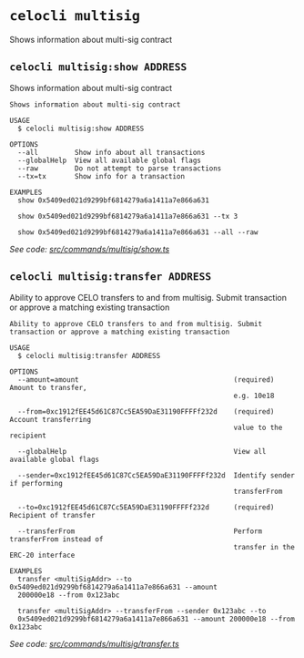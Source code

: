 # `celocli multisig`

Shows information about multi-sig contract

## `celocli multisig:show ADDRESS`

Shows information about multi-sig contract

```
Shows information about multi-sig contract

USAGE
  $ celocli multisig:show ADDRESS

OPTIONS
  --all         Show info about all transactions
  --globalHelp  View all available global flags
  --raw         Do not attempt to parse transactions
  --tx=tx       Show info for a transaction

EXAMPLES
  show 0x5409ed021d9299bf6814279a6a1411a7e866a631

  show 0x5409ed021d9299bf6814279a6a1411a7e866a631 --tx 3

  show 0x5409ed021d9299bf6814279a6a1411a7e866a631 --all --raw
```

_See code: [src/commands/multisig/show.ts](https://github.com/celo-org/celo-monorepo/tree/master/packages/cli/src/commands/multisig/show.ts)_

## `celocli multisig:transfer ADDRESS`

Ability to approve CELO transfers to and from multisig. Submit transaction or approve a matching existing transaction

```
Ability to approve CELO transfers to and from multisig. Submit transaction or approve a matching existing transaction

USAGE
  $ celocli multisig:transfer ADDRESS

OPTIONS
  --amount=amount                                      (required) Amount to transfer,
                                                       e.g. 10e18

  --from=0xc1912fEE45d61C87Cc5EA59DaE31190FFFFf232d    (required) Account transferring
                                                       value to the recipient

  --globalHelp                                         View all available global flags

  --sender=0xc1912fEE45d61C87Cc5EA59DaE31190FFFFf232d  Identify sender if performing
                                                       transferFrom

  --to=0xc1912fEE45d61C87Cc5EA59DaE31190FFFFf232d      (required) Recipient of transfer

  --transferFrom                                       Perform transferFrom instead of
                                                       transfer in the ERC-20 interface

EXAMPLES
  transfer <multiSigAddr> --to 0x5409ed021d9299bf6814279a6a1411a7e866a631 --amount
  200000e18 --from 0x123abc

  transfer <multiSigAddr> --transferFrom --sender 0x123abc --to
  0x5409ed021d9299bf6814279a6a1411a7e866a631 --amount 200000e18 --from 0x123abc
```

_See code: [src/commands/multisig/transfer.ts](https://github.com/celo-org/celo-monorepo/tree/master/packages/cli/src/commands/multisig/transfer.ts)_

